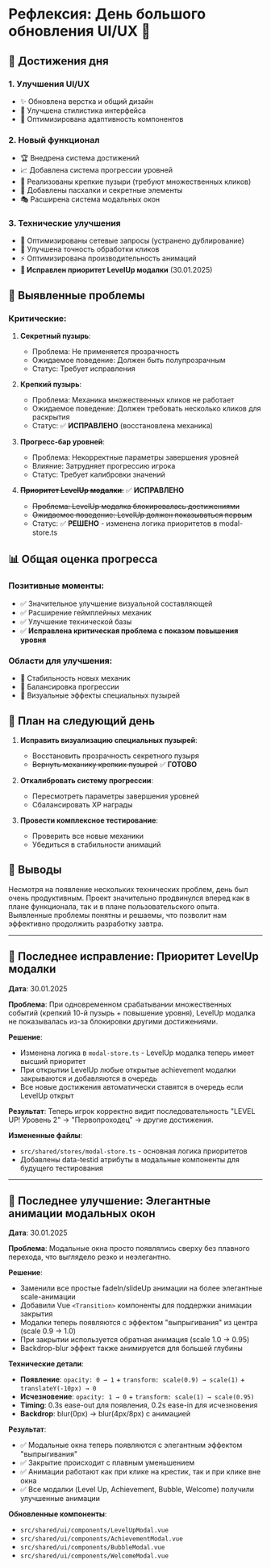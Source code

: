 # Рефлексия: День большого обновления UI/UX 🎨

## 🌟 Достижения дня

### 1. Улучшения UI/UX
- ✨ Обновлена верстка и общий дизайн
- 🎨 Улучшена стилистика интерфейса
- 📱 Оптимизирована адаптивность компонентов

### 2. Новый функционал
- 🏆 Внедрена система достижений
- 📈 Добавлена система прогрессии уровней
- 💪 Реализованы крепкие пузыри (требуют множественных кликов)
- 🥚 Добавлены пасхалки и секретные элементы
- 🎭 Расширена система модальных окон

### 3. Технические улучшения
- 🔄 Оптимизированы сетевые запросы (устранено дублирование)
- 🎯 Улучшена точность обработки кликов
- ⚡ Оптимизирована производительность анимаций
- **🚀 Исправлен приоритет LevelUp модалки** (30.01.2025)

## 🐛 Выявленные проблемы

### Критические:
1. **Секретный пузырь**: 
   - Проблема: Не применяется прозрачность
   - Ожидаемое поведение: Должен быть полупрозрачным
   - Статус: Требует исправления

2. **Крепкий пузырь**:
   - Проблема: Механика множественных кликов не работает
   - Ожидаемое поведение: Должен требовать несколько кликов для раскрытия
   - Статус: ✅ **ИСПРАВЛЕНО** (восстановлена механика)

3. **Прогресс-бар уровней**:
   - Проблема: Некорректные параметры завершения уровней
   - Влияние: Затрудняет прогрессию игрока
   - Статус: Требует калибровки значений

4. ~~**Приоритет LevelUp модалки**:~~ ✅ **ИСПРАВЛЕНО**
   - ~~Проблема: LevelUp модалка блокировалась достижениями~~
   - ~~Ожидаемое поведение: LevelUp должен показываться первым~~
   - Статус: ✅ **РЕШЕНО** - изменена логика приоритетов в modal-store.ts

## 📊 Общая оценка прогресса

### Позитивные моменты:
- ✅ Значительное улучшение визуальной составляющей
- ✅ Расширение геймплейных механик
- ✅ Улучшение технической базы
- ✅ **Исправлена критическая проблема с показом повышения уровня**

### Области для улучшения:
- 🔄 Стабильность новых механик
- 🔄 Балансировка прогрессии
- 🔄 Визуальные эффекты специальных пузырей

## 🎯 План на следующий день

1. **Исправить визуализацию специальных пузырей**:
   - Восстановить прозрачность секретного пузыря
   - ~~Вернуть механику крепких пузырей~~ ✅ **ГОТОВО**

2. **Откалибровать систему прогрессии**:
   - Пересмотреть параметры завершения уровней
   - Сбалансировать XP награды

3. **Провести комплексное тестирование**:
   - Проверить все новые механики
   - Убедиться в стабильности анимаций

## 💭 Выводы

Несмотря на появление нескольких технических проблем, день был очень продуктивным. Проект значительно продвинулся вперед как в плане функционала, так и в плане пользовательского опыта. Выявленные проблемы понятны и решаемы, что позволит нам эффективно продолжить разработку завтра. 

---

## 🔧 Последнее исправление: Приоритет LevelUp модалки

**Дата**: 30.01.2025

**Проблема**: При одновременном срабатывании множественных событий (крепкий 10-й пузырь + повышение уровня), LevelUp модалка не показывалась из-за блокировки другими достижениями.

**Решение**: 
- Изменена логика в `modal-store.ts` - LevelUp модалка теперь имеет высший приоритет
- При открытии LevelUp любые открытые achievement модалки закрываются и добавляются в очередь  
- Все новые достижения автоматически ставятся в очередь если LevelUp открыт

**Результат**: Теперь игрок корректно видит последовательность "LEVEL UP! Уровень 2" → "Первопроходец" → другие достижения.

**Измененные файлы**:
- `src/shared/stores/modal-store.ts` - основная логика приоритетов
- Добавлены data-testid атрибуты в модальные компоненты для будущего тестирования 

---

## 🎨 Последнее улучшение: Элегантные анимации модальных окон

**Дата**: 30.01.2025

**Проблема**: Модальные окна просто появлялись сверху без плавного перехода, что выглядело резко и неэлегантно.

**Решение**: 
- Заменили все простые fadeIn/slideUp анимации на более элегантные scale-анимации
- Добавили Vue `<Transition>` компоненты для поддержки анимации закрытия
- Модалки теперь появляются с эффектом "выпрыгивания" из центра (scale 0.9 → 1.0)  
- При закрытии используется обратная анимация (scale 1.0 → 0.95)
- Backdrop-blur эффект также анимируется для большей глубины

**Технические детали**:
- **Появление**: `opacity: 0 → 1` + `transform: scale(0.9) → scale(1)` + `translateY(-10px) → 0`
- **Исчезновение**: `opacity: 1 → 0` + `transform: scale(1) → scale(0.95)`  
- **Timing**: 0.3s ease-out для появления, 0.2s ease-in для исчезновения
- **Backdrop**: blur(0px) → blur(4px/8px) с анимацией

**Результат**: 
- ✅ Модальные окна теперь появляются с элегантным эффектом "выпрыгивания"
- ✅ Закрытие происходит с плавным уменьшением  
- ✅ Анимации работают как при клике на крестик, так и при клике вне окна
- ✅ Все модалки (Level Up, Achievement, Bubble, Welcome) получили улучшенные анимации

**Обновленные компоненты**:
- `src/shared/ui/components/LevelUpModal.vue`
- `src/shared/ui/components/AchievementModal.vue`  
- `src/shared/ui/components/BubbleModal.vue`
- `src/shared/ui/components/WelcomeModal.vue` 